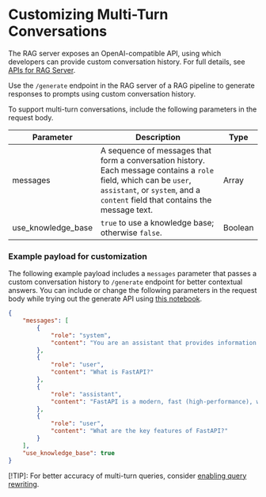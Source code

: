 <!--
  SPDX-FileCopyrightText: Copyright (c) 2025 NVIDIA CORPORATION & AFFILIATES. All rights reserved.
  SPDX-License-Identifier: Apache-2.0
-->

# Customizing Multi-Turn Conversations

The RAG server exposes an OpenAI-compatible API, using which developers can provide custom conversation history.
For full details, see [APIs for RAG Server](./api_reference/openapi_schema_rag_server.json).

Use the `/generate` endpoint in the RAG server of a RAG pipeline to generate responses to prompts using custom conversation history.

To support multi-turn conversations, include the following parameters in the request body.


| Parameter   | Description | Type   |
|-------------|-------------|--------|
| messages | A sequence of messages that form a conversation history. Each message contains a `role` field, which can be `user`, `assistant`, or `system`, and a `content` field that contains the message text. | Array |
| use_knowledge_base | `true` to use a knowledge base; otherwise `false`. | Boolean |



### Example payload for customization

The following example payload includes a `messages` parameter that passes a custom conversation history to `/generate` endpoint for better contextual answers. You can include or change the following parameters in the request body while trying out the generate API using [this notebook](../notebooks/retriever_api_usage.ipynb).


```json
{
    "messages": [
        {
            "role": "system",
            "content": "You are an assistant that provides information about FastAPI."
        },
        {
            "role": "user",
            "content": "What is FastAPI?"
        },
        {
            "role": "assistant",
            "content": "FastAPI is a modern, fast (high-performance), web framework for building APIs with Python 3.6+ based on standard Python type hints."
        },
        {
            "role": "user",
            "content": "What are the key features of FastAPI?"
        }
    ],
    "use_knowledge_base": true
}
```

[!TIP]: For better accuracy of multi-turn queries, consider [enabling query rewriting](./query_rewriter.md).